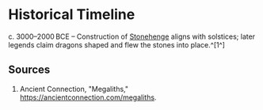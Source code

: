 # Historical Timeline

c. 3000–2000 BCE – Construction of [Stonehenge](../../megaliths/Europe/stonehenge.md) aligns with solstices; later legends claim dragons shaped and flew the stones into place.^[1^]

## Sources
1. Ancient Connection, "Megaliths," <https://ancientconnection.com/megaliths>.
